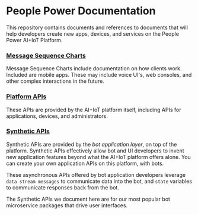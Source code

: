 # People Power Documentation

This repository contains documents and references to documents that will help developers create new apps, devices, and services on the People Power AI+IoT Platform.

### [Message Sequence Charts](message_sequence_charts/README.md)

Message Sequence Charts include documentation on how clients work. Included are mobile apps. These may include voice UI's, web consoles, and other complex interactions in the future.

### [Platform APIs](platform_apis/README.md)

These APIs are provided by the AI+IoT platform itself, including APIs for applications, devices, and administrators.

### [Synthetic APIs](synthetic_apis/README.md)

Synthetic APIs are provided by the *bot application layer*, on top of the platform. Synthetic APIs effectively allow bot and UI developers to invent new application features beyond what the AI+IoT platform offers alone. You can create your own application APIs on this platform, with bots.

These asynchronous APIs offered by bot application developers leverage `data stream messages` to communicate data into the bot, and `state` variables to communicate responses back from the bot. 

The Synthetic APIs we document here are for our most popular bot microservice packages that drive user interfaces.

